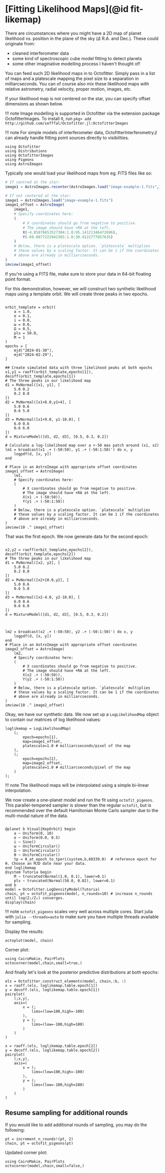 # [Fitting Likelihood Maps](@id fit-likemap)

There are circumstances where you might have a 2D map of planet likelihood vs. position in the plane of the sky ($\Delta$ R.A. and Dec.). These could originate from:
* cleaned interferometer data 
* some kind of spectroscopic cube model fitting to detect planets
* some other imaginative modelling process I haven't thought of!

You can feed such 2D likelihood maps in to Octofitter. Simply pass in a list of maps and a platescale mapping the pixel size to a separation in milliarcseconds. 
You can of course also mix these likelihood maps with relative astrometry, radial velocity, proper motion, images, etc.

If your likelihood map is not centered on the star, you can specify offset dimensions as shown below.

!!! note
    Image modelling is supported in Octofitter via the extension package OctofitterImages. To install it, run 
    `pkg> add http://github.com/sefffal/Octofitter.jl:OctofitterImages`

!!! note
    For simple models of interferometer data, OctofitterInterferometry.jl can already handle fitting point sources directly to visibilities.

```@example 1
using Octofitter
using Distributions
using OctofitterImages
using Pigeons
using AstroImages
```

Typically one would load your likelihood maps from eg. FITS files like so:
```julia
# If centred at the star:
image1 = AstroImages.recenter(AstroImages.load("image-example-1.fits",1))

# If not centered at the star:
image1 = AstroImages.load("image-example-1.fits")
image1_offset = AstroImage(
    image1,
    # Specify coordinates here:
    (
        # X coordinates should go from negative to positive.
        # The image should have +RA at the left.
        X(-4.85878653527304:1.0:95.14121346472696),
        Y(-69.0877222942365:1.0:30.9122777057635)
    )
    # Below, there is a platescale option. `platescale` multiplies
    # these values by a scaling factor. It can be 1 if the coordinates
    # above are already in milliarcseconds.
)
imview(image1_offset)
```
If you're using a FITS file, make sure to store your data in 64-bit floating point format.



For this demonstration, however, we will construct two synthetic likelihood maps using a template orbit. We will create three peaks in two epochs.
```@example 1

orbit_template = orbit(
    a = 1.0,
    e = 0.1,
    i = 0.0,
    ω = 0.0,
    Ω = 0.5,
    plx = 50.0,
    M = 1
)
epochs = [
    mjd("2024-01-30"),
    mjd("2024-02-29"),
]

## Create simulated data with three likelihood peaks at both epochs
x1,y1 = raoff(orbit_template,epochs[1]), decoff(orbit_template,epochs[1])
# The three peaks in our likelihood map
d1 = MvNormal([x1, y1], [
    5.0 0.2
    0.2 8.0
])
d2 = MvNormal([x1+8.0,y1+4], [
    5.0 0.6
    0.6 5.0
])
d3 = MvNormal([x1+9.0, y1-10.0], [
    6.0 0.6
    0.6 6.0
])
d = MixtureModel([d1, d2, d3], [0.5, 0.3, 0.2])

# Calculate a log-likelihood map over a +-50 mas patch around (x1, x2)
lm1 = broadcast(x1 .+ (-50:50), y1 .+ (-50:1:50)') do x, y
    logpdf(d, [x, y])
end

# Place in an AstroImage with appropriate offset coordinates
image1_offset = AstroImage(
    lm1,
    # Specify coordinates here:
    (
        # X coordinates should go from negative to positive.
        # The image should have +RA at the left.
        X(x1 .+ (-50:50)),
        Y(y1 .+ (-50:1:50))
    )
    # Below, there is a platescale option. `platescale` multiplies
    # these values by a scaling factor. It can be 1 if the coordinates
    # above are already in milliarcseconds.
)
imview(10 .^ image1_offset)
```

That was the first epoch. We now generate data for the second epoch:
```@example 1

x2,y2 = raoff(orbit_template,epochs[2]), decoff(orbit_template,epochs[2])
# The three peaks in our likelihood map
d1 = MvNormal([x2, y2], [
    5.0 0.2
    0.2 8.0
])
d2 = MvNormal([x2+10.0,y2], [
    5.0 0.6
    0.6 5.0
])
d3 = MvNormal([x2-4.0, y2-10.0], [
    6.0 0.6
    0.6 6.0
])
d = MixtureModel([d1, d2, d3], [0.5, 0.3, 0.2])



lm2 = broadcast(x2 .+ (-50:50), y2 .+ (-50:1:50)') do x, y
    logpdf(d, [x, y])
end
# Place in an AstroImage with appropriate offset coordinates
image2_offset = AstroImage(
    lm2,
    # Specify coordinates here:
    (
        # X coordinates should go from negative to positive.
        # The image should have +RA at the left.
        X(x2 .+ (-50:50)),
        Y(y2 .+ (-50:1:50))
    )
    # Below, there is a platescale option. `platescale` multiplies
    # these values by a scaling factor. It can be 1 if the coordinates
    # above are already in milliarcseconds.
)
imview(10 .^ image2_offset)
```


Okay, we have our synthetic data. We now set up a `LogLikelihoodMap` object to contain our matrices of log likelihood values:
```@example 1
loglikemap = LogLikelihoodMap(
    (;
        epoch=epochs[1],
        map=image1_offset,
        platescale=1.0 # milliarcseconds/pixel of the map
    ),
    (;
        epoch=epochs[2],
        map=image2_offset,
        platescale=1.0 # milliarcseconds/pixel of the map
    )
);
```

!!! note
    The likelihood maps will be interpolated using a simple bi-linear interpolation. 

We now create a one-planet model and run the fit using `octofit_pigeons`. This parallel-tempered sampler is slower than the regular `octofit`, but is recommended over the default Hamiltonian Monte Carlo sampler due to the multi-modal nature of the data. 
```@example 1

@planet b Visual{KepOrbit} begin
    a ~ Uniform(0, 10)
    e ~ Uniform(0.0, 0.5)
    i ~ Sine()
    ω ~ UniformCircular()
    Ω ~ UniformCircular()
    θ ~ UniformCircular()
    tp = θ_at_epoch_to_tperi(system,b,60339.0)  # reference epoch for θ. Choose an MJD date near your data.
end loglikemap
@system Tutoria begin
    M ~ truncated(Normal(1.0, 0.1), lower=0.1)
    plx ~ truncated(Normal(50.0, 0.02), lower=0.1)
end b 
model = Octofitter.LogDensityModel(Tutoria)
chain, pt = octofit_pigeons(model, n_rounds=10) # increase n_rounds until log(Z₁/Z₀) converges.
display(chain)
```

!!! note
    `octofit_pigeons` scales very well across multiple cores. Start julia with `julia --threads=auto` to make sure you have multiple threads available for sampling.

Display the results:
```@example 1
octoplot(model, chain)
```

Corner plot:
```@example 1
using CairoMakie, PairPlots
octocorner(model,chain,small=true,)
```

And finally let's look at the posterior predictive distributions at both epochs:
```@example 1
els = Octofitter.construct_elements(model, chain,:b, :)
x = raoff.(els, loglikemap.table.epoch[1])
y = decoff.(els, loglikemap.table.epoch[1])
pairplot(
    (;x,y),
    axis=(
        x = (;
            lims=(low=100,high=-100)
        ),
        y = (;
            lims=(low=-100,high=100)
        )
    )
)
```

```@example 1
x = raoff.(els, loglikemap.table.epoch[2])
y = decoff.(els, loglikemap.table.epoch[2])
pairplot(
    (;x,y),
    axis=(
        x = (;
            lims=(low=100,high=-100)
        ),
        y = (;
            lims=(low=-100,high=100)
        )
    )
)
```


## Resume sampling for additional rounds

If you would like to add additional rounds of sampling, you may do the following:
```@example 1
pt = increment_n_rounds!(pt, 2)
chain, pt = octofit_pigeons(pt)
```

Updated corner plot:
```@example 1
using CairoMakie, PairPlots
octocorner(model,chain,small=false,)
```
